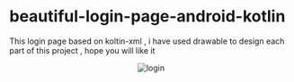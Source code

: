 # beautiful-login-page-android-kotlin
This login page based on koltin-xml , i have used drawable to design each part of this project , hope you will like it 
<p align="center">
  <img src="http://www.codingwithjks.tech/Github/login.png" title="login">
</p>
